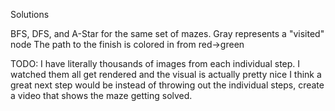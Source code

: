 Solutions

BFS, DFS, and A-Star for the same set of mazes.
Gray represents a "visited" node
The path to the finish is colored in from red->green

TODO: I have literally thousands of images from each individual step. I watched them all get rendered and the visual is actually pretty nice
I think a great next step would be instead of throwing out the individual steps, create a video that shows the maze getting solved.
